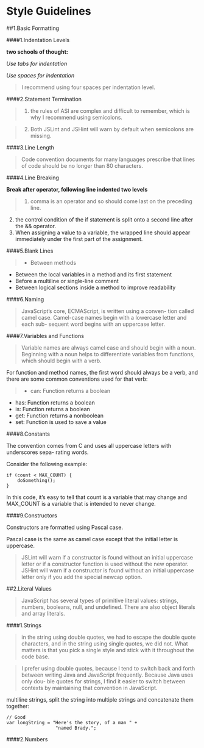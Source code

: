**Style Guidelines**
====================

##1.Basic Formatting

####1.Indentation Levels

**two schools of thought:**

_Use tabs for indentation_

_Use spaces for indentation_

>I recommend using four spaces per indentation level. 

####2.Statement Termination

>1. the rules of ASI are complex and difficult to remember, which is why I recommend using semicolons. 

>2. Both JSLint and JSHint will warn by default when semicolons are missing.

####3.Line Length

>Code convention documents for many languages prescribe that lines of code should be no longer than 80 characters. 

####4.Line Breaking

**Break after operator, following line indented two levels**

>1. comma is an operator and so should come last on the preceding line.
2. the control condition of the if statement is split onto a second line after the && operator. 
3. When assigning a value to a variable, the wrapped line should appear immediately under the first part of the assignment. 

####5.Blank Lines

>* Between methods* Between the local variables in a method and its first statement* Before a multiline or single-line comment* Between logical sections inside a method to improve readability

####6.Naming

>JavaScript’s core, ECMAScript, is written using a conven- tion called camel case. Camel-case names begin with a lowercase letter and each sub- sequent word begins with an uppercase letter.

####7.Variables and Functions

>Variable names are always camel case and should begin with a noun. Beginning with a noun helps to differentiate variables from functions, which should begin with a verb.

For function and method names, the first word should always be a verb, and there are some common conventions used for that verb:
>* can: Function returns a boolean 
* has: Function returns a boolean* is: Function returns a boolean
* get: Function returns a nonboolean 
* set: Function is used to save a value

####8.Constants

The convention comes from C and uses all uppercase letters with underscores sepa- rating words.

Consider the following example:
	if (count < MAX_COUNT) { 		doSomething();	}
	In this code, it’s easy to tell that count is a variable that may change and MAX_COUNT is a variable that is intended to never change. 
####9.Constructors
Constructors are formatted using Pascal case.
Pascal case is the same as camel case except that the initial letter is uppercase. 
>JSLint will warn if a constructor is found without an initial uppercase letter or if a constructor function is used without the new operator. JSHint will warn if a constructor is found without an initial uppercase letter only if you add the special newcap option.##2.Literal Values
>JavaScript has several types of primitive literal values: strings, numbers, booleans, null, and undefined. There are also object literals and array literals.

####1.Strings

>in the string using double quotes, we had to escape the double quote characters, and in the string using single quotes, we did not. What matters is that you pick a single style and stick with it throughout the code base.
>I prefer using double quotes, because I tend to switch back and forth between writing Java and JavaScript frequently. Because Java uses only dou- ble quotes for strings, I find it easier to switch between contexts by maintaining that convention in JavaScript. 

multiline strings, split the string into multiple strings and concatenate them together:
	// Good	var longString = "Here's the story, of a man " +					  "named Brady.";
####2.Numbers
					  